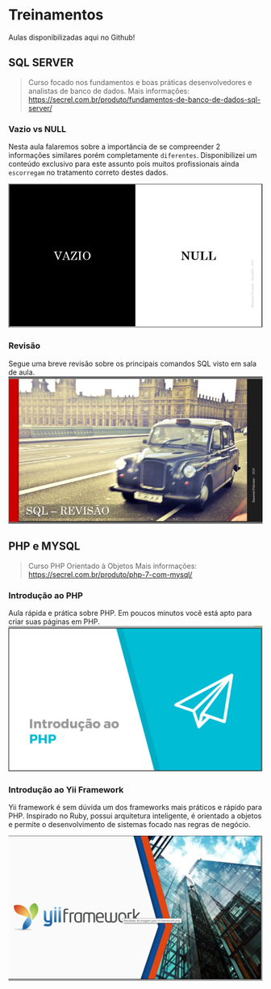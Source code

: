 # Treinamentos
Aulas disponibilizadas aqui no Github!

## SQL SERVER
>Curso focado nos fundamentos e boas práticas desenvolvedores e analistas de banco de dados. 
Mais informações: https://secrel.com.br/produto/fundamentos-de-banco-de-dados-sql-server/ 

### Vazio vs NULL
Nesta aula falaremos sobre a importância de se compreender 2 informações similares porém completamente `diferentes`. Disponibilizei um conteúdo exclusivo para este assunto pois muitos profissionais ainda `escorregam` no tratamento correto destes dados.

[![vazio_vs_null](01_SQL_SERVER/vazio_vs_null.png)](https://github.com/emanuelfqueiroz/Treinamentos/raw/master/01_SQL_SERVER/VAZIO_vs_NULL.pdf)

### Revisão
Segue uma breve revisão sobre os principais comandos SQL visto em sala de aula.
[![revisao](01_SQL_SERVER/revisao.png)](https://github.com/emanuelfqueiroz/Treinamentos/raw/master/01_SQL_SERVER/REVISAO.pdf)

## PHP e MYSQL
>Curso PHP Orientado à Objetos
Mais informações: https://secrel.com.br/produto/php-7-com-mysql/  

### Introdução ao PHP
 Aula rápida e prática sobre PHP. Em poucos minutos você está apto para criar suas páginas em PHP.
[![revisao](02_PHP_MYSQL/PHP_introducao.png)](https://github.com/emanuelfqueiroz/Treinamentos/raw/master/02_PHP_MYSQL/PHP_introducao.pdf)

### Introdução ao Yii Framework
Yii framework é sem dúvida um dos frameworks mais práticos e rápido para PHP. Inspirado no Ruby, possui arquitetura inteligente, é orientado a objetos e permite o desenvolvimento de sistemas focado nas regras de negócio.

[![revisao](02_PHP_MYSQL/Yii_introducao.png)](https://github.com/emanuelfqueiroz/Treinamentos/raw/master/02_PHP_MYSQL/01_Yii_Introducao.pdf)

